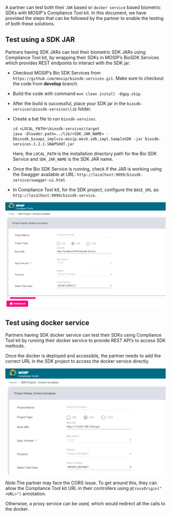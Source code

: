 A partner can test both their `JAR` based or `docker service` based biometric SDKs with MOSIP's Compliance Tool kit. In this document, we have provided the steps that can be followed by the partner to enable the testing of both these solutions.

## Test using a SDK JAR

Partners having SDK JARs can test their biometric SDK JARs using Compliance Tool kit, by wrapping their SDKs in MOSIP’s BioSDK Services which provides REST endpoints to interact with the SDK jar.

* Checkout MOSIP’s Bio SDK Services from `https://github.com/mosip/biosdk-services.git`. Make sure to checkout the code from **develop** branch.
* Build the code with command `mvn clean install -Dgpg.skip`.
* After the build is successful, place your SDK jar in the `biosdk-services\biosdk-services\lib` folder.
* Create a bat file to run `biosdk-services`.
  
  ```
  cd <LOCAL_PATH>\biosdk-services\target
  java -Dloader.path=../lib/<SDK_JAR_NAME> -Dbiosdk_bioapi_impl=io.mosip.mock.sdk.impl.SampleSDK -jar biosdk-services-1.2.1-SNAPSHOT.jar
  ```
  Here, the `LOCAL_PATH` is the installation directory path for the Bio SDK Service and `SDK_JAR_NAME` is the SDK JAR name.

* Once the Bio SDK Service is running, check if the JAR is working using the Swagger available at URL: `http://localhost:9099/biosdk-service/swagger-ui.html`
* In Compliance Tool kit, for the SDK project, configure the `BASE_URL` as: `http://localhost:9099/biosdk-service`.

![](_images/ctk-setup-sdk-jar.png)

## Test using docker service

Partners having SDK docker service can test their SDKs using Compliance Tool kit by running their docker service to provide REST API’s to access SDK methods.

Once the docker is deployed and accessible, the partner needs to add the correct URL in the SDK project to access the docker service directly.

![](_images/ctk-setup-sdk-docker.png)

_Note_:The partner may face the CORS issue. To get around this, they can allow the Compliance Tool kit URL in their controllers using `@CrossOrigin("<URL>")` annotation.

Otherwise, a proxy service can be used, which would redirect all the calls to the docker.
